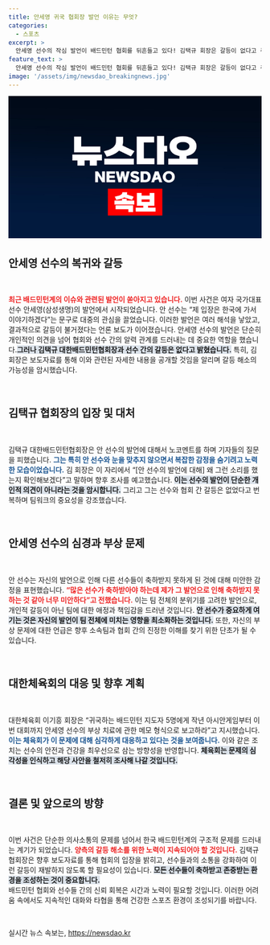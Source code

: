 ```yaml
---
title: 안세영 귀국 협회장 발언 이유는 무엇?
categories:
  - 스포츠
excerpt: >
  안세영 선수의 작심 발언이 배드민턴 협회를 뒤흔들고 있다! 김택규 회장은 갈등이 없다고 주장하나, 진실은 무엇일까? 둘 사이의 숨겨진 이야기가 드러난다. 한국행 비행기에서 밝혀질 안 선수의 진정한 속마음에 귀 기울여 보자.
feature_text: >
  안세영 선수의 작심 발언이 배드민턴 협회를 뒤흔들고 있다! 김택규 회장은 갈등이 없다고 주장하나, 진실은 무엇일까? 둘 사이의 숨겨진 이야기가 드러난다. 한국행 비행기에서 밝혀질 안 선수의 진정한 속마음에 귀 기울여 보자.
image: '/assets/img/newsdao_breakingnews.jpg'
---
```


<p><img src="/assets/img/newsdao_breakingnews.jpg" alt="flaretime 속보" /></p>

<h2 data-ke-size="size26">안세영 선수의 복귀와 갈등</h2>

<p data-ke-size="size16">&nbsp;</p>

<p><b><span style="color: #ee2323;">최근 배드민턴계의 이슈와 관련된 발언이 쏟아지고 있습니다.</span></b> 이번 사건은 여자 국가대표 선수 안세영(삼성생명)의 발언에서 시작되었습니다. 안 선수는 “제 입장은 한국에 가서 이야기하겠다”는 문구로 대중의 관심을 끌었습니다. 이러한 발언은 여러 해석을 낳았고, 결과적으로 갈등이 불거졌다는 언론 보도가 이어졌습니다. 안세영 선수의 발언은 단순히 개인적인 의견을 넘어 협회와 선수 간의 알력 관계를 드러내는 데 중요한 역할을 했습니다.<b><span style="background-color: #21538527;">그러나 김택규 대한배드민턴협회장과 선수 간의 갈등은 없다고 밝혔습니다.</span></b> 특히, 김 회장은 보도자료를 통해 이와 관련된 자세한 내용을 공개할 것임을 알리며 갈등 해소의 가능성을 암시했습니다. </p>

<p data-ke-size="size16">&nbsp;</p>

<h2 data-ke-size="size26">김택규 협회장의 입장 및 대처</h2>

<p data-ke-size="size16">&nbsp;</p>

<p>김택규 대한배드민턴협회장은 안 선수의 발언에 대해서 노코멘트를 하며 기자들의 질문을 피했습니다. <b><span style="color: #1a5490;">그는 특히 안 선수와 눈을 맞추지 않으면서 복잡한 감정을 숨기려고 노력한 모습이었습니다.</span></b> 김 회장은 이 자리에서 “[안 선수의 발언에 대해] 왜 그런 소리를 했는지 확인해보겠다”고 말하며 향후 조사를 예고했습니다. <b><span style="background-color: #21538527;">이는 선수의 발언이 단순한 개인적 의견이 아니라는 것을 암시합니다.</span></b> 그리고 그는 선수와 협회 간 갈등은 없었다고 번복하며 팀워크의 중요성을 강조했습니다.</p>

<p data-ke-size="size16">&nbsp;</p>

<h2 data-ke-size="size26">안세영 선수의 심경과 부상 문제</h2>

<p data-ke-size="size16">&nbsp;</p>

<p>안 선수는 자신의 발언으로 인해 다른 선수들이 축하받지 못하게 된 것에 대해 미안한 감정을 표현했습니다. <b><span style="color: #ee2323;">“많은 선수가 축하받아야 하는데 제가 그 발언으로 인해 축하받지 못하는 것 같아 너무 미안하다”고 전했습니다.</span></b> 이는 팀 전체의 분위기를 고려한 발언으로, 개인적 갈등이 아닌 팀에 대한 애정과 책임감을 드러낸 것입니다. <b><span style="background-color: #21538527;">안 선수가 중요하게 여기는 것은 자신의 발언이 팀 전체에 미치는 영향을 최소화하는 것입니다.</span></b> 또한, 자신의 부상 문제에 대한 언급은 향후 소속팀과 협회 간의 진정한 이해를 찾기 위한 단초가 될 수 있습니다.</p>

<p data-ke-size="size16">&nbsp;</p>

<h2 data-ke-size="size26">대한체육회의 대응 및 향후 계획</h2>

<p data-ke-size="size16">&nbsp;</p>

<p>대한체육회 이기흥 회장은 “귀국하는 배드민턴 지도자 5명에게 작년 아시안게임부터 이번 대회까지 안세영 선수의 부상 치료에 관한 메모 형식으로 보고하라”고 지시했습니다. <b><span style="color: #1a5490;">이는 체육회가 이 문제에 대해 심각하게 대응하고 있다는 것을 보여줍니다.</span></b> 이와 같은 조치는 선수의 안전과 건강을 최우선으로 삼는 방향성을 반영합니다. <b><span style="background-color: #21538527;">체육회는 문제의 심각성을 인식하고 해당 사안을 철저히 조사해 나갈 것입니다.</span></b> </p>

<p data-ke-size="size16">&nbsp;</p>

<h2 data-ke-size="size26">결론 및 앞으로의 방향</h2>

<p data-ke-size="size16">&nbsp;</p>

<p>이번 사건은 단순한 의사소통의 문제를 넘어서 한국 배드민턴계의 구조적 문제를 드러내는 계기가 되었습니다. <b><span style="color: #ee2323;">양측의 갈등 해소를 위한 노력이 지속되어야 할 것입니다.</span></b> 김택규 협회장은 향후 보도자료를 통해 협회의 입장을 밝히고, 선수들과의 소통을 강화하여 이런 갈등이 재발하지 않도록 할 필요성이 있습니다. <b><span style="background-color: #21538527;">모든 선수들이 축하받고 존중받는 환경을 조성하는 것이 중요합니다.</span></b><br> 배드민턴 협회와 선수들 간의 신뢰 회복은 시간과 노력이 필요할 것입니다. 이러한 어려움 속에서도 지속적인 대화와 타협을 통해 건강한 스포츠 환경이 조성되기를 바랍니다. </p>

<p data-ke-size="size16">&nbsp;</p>
실시간 뉴스 속보는, <a href="https://newsdao.kr" rel="dofollow">https://newsdao.kr</a>


